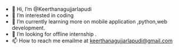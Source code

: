 - 👋 Hi, I’m @Keerthanagujjarlapudi
- 👀 I’m interested in coding
- 🌱 I’m currently learning more on mobile application ,python,web development.
- 💞️ I’m looking for offline internship .
- 📫 How to reach me emailme at keerthanagujjarlapudi@gmail.com


<!---
Keerthanagujjarlapudi/Keerthanagujjarlapudi is a ✨ special ✨ repository because its `README.md` (this file) appears on your GitHub profile.
You can click the Preview link to take a look at your changes.
--->
